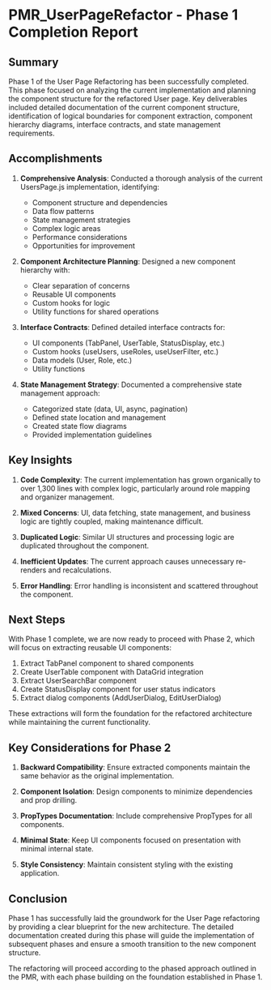 # PMR_UserPageRefactor - Phase 1 Completion Report

## Summary

Phase 1 of the User Page Refactoring has been successfully completed. This phase focused on analyzing the current implementation and planning the component structure for the refactored User page. Key deliverables included detailed documentation of the current component structure, identification of logical boundaries for component extraction, component hierarchy diagrams, interface contracts, and state management requirements.

## Accomplishments

1. **Comprehensive Analysis**: Conducted a thorough analysis of the current UsersPage.js implementation, identifying:
   - Component structure and dependencies
   - Data flow patterns
   - State management strategies
   - Complex logic areas
   - Performance considerations
   - Opportunities for improvement

2. **Component Architecture Planning**: Designed a new component hierarchy with:
   - Clear separation of concerns
   - Reusable UI components
   - Custom hooks for logic
   - Utility functions for shared operations

3. **Interface Contracts**: Defined detailed interface contracts for:
   - UI components (TabPanel, UserTable, StatusDisplay, etc.)
   - Custom hooks (useUsers, useRoles, useUserFilter, etc.)
   - Data models (User, Role, etc.)
   - Utility functions

4. **State Management Strategy**: Documented a comprehensive state management approach:
   - Categorized state (data, UI, async, pagination)
   - Defined state location and management
   - Created state flow diagrams
   - Provided implementation guidelines

## Key Insights

1. **Code Complexity**: The current implementation has grown organically to over 1,300 lines with complex logic, particularly around role mapping and organizer management.

2. **Mixed Concerns**: UI, data fetching, state management, and business logic are tightly coupled, making maintenance difficult.

3. **Duplicated Logic**: Similar UI structures and processing logic are duplicated throughout the component.

4. **Inefficient Updates**: The current approach causes unnecessary re-renders and recalculations.

5. **Error Handling**: Error handling is inconsistent and scattered throughout the component.

## Next Steps

With Phase 1 complete, we are now ready to proceed with Phase 2, which will focus on extracting reusable UI components:

1. Extract TabPanel component to shared components
2. Create UserTable component with DataGrid integration
3. Extract UserSearchBar component
4. Create StatusDisplay component for user status indicators
5. Extract dialog components (AddUserDialog, EditUserDialog)

These extractions will form the foundation for the refactored architecture while maintaining the current functionality.

## Key Considerations for Phase 2

1. **Backward Compatibility**: Ensure extracted components maintain the same behavior as the original implementation.

2. **Component Isolation**: Design components to minimize dependencies and prop drilling.

3. **PropTypes Documentation**: Include comprehensive PropTypes for all components.

4. **Minimal State**: Keep UI components focused on presentation with minimal internal state.

5. **Style Consistency**: Maintain consistent styling with the existing application.

## Conclusion

Phase 1 has successfully laid the groundwork for the User Page refactoring by providing a clear blueprint for the new architecture. The detailed documentation created during this phase will guide the implementation of subsequent phases and ensure a smooth transition to the new component structure.

The refactoring will proceed according to the phased approach outlined in the PMR, with each phase building on the foundation established in Phase 1.